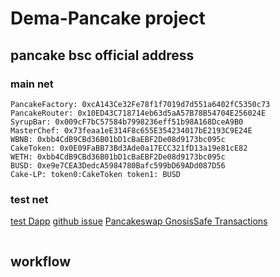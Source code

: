 # Dema-Pancake project

## pancake bsc official address

### main net
```
PancakeFactory: 0xcA143Ce32Fe78f1f7019d7d551a6402fC5350c73
PancakeRouter: 0x10ED43C718714eb63d5aA57B78B54704E256024E
SyrupBar: 0x009cF7bC57584b7998236eff51b98A168DceA9B0
MasterChef: 0x73feaa1eE314F8c655E354234017bE2193C9E24E
WBNB: 0xbb4CdB9CBd36B01bD1cBaEBF2De08d9173bc095c
CakeToken: 0x0E09FaBB73Bd3Ade0a17ECC321fD13a19e81cE82
WETH: 0xbb4CdB9CBd36B01bD1cBaEBF2De08d9173bc095c
BUSD: 0xe9e7CEA3DedcA5984780Bafc599bD69ADd087D56
Cake-LP: token0:CakeToken token1: BUSD 
```

### test net
[test Dapp](https://pancake.kiemtienonline360.com/#/swap)
[github issue](https://github.com/pancakeswap/pancake-swap-interface-v1/issues/365)
[Pancakeswap GnosisSafe Transactions](https://app.unrekt.net/timelock/pancakeswap-gnosis2.html)
```
```


## workflow
